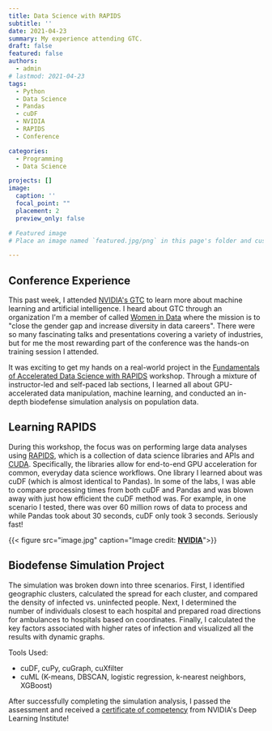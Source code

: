 ```yaml
---
title: Data Science with RAPIDS
subtitle: ''
date: 2021-04-23
summary: My experience attending GTC.
draft: false
featured: false
authors:
  - admin
# lastmod: 2021-04-23
tags:
  - Python
  - Data Science
  - Pandas
  - cuDF
  - NVIDIA
  - RAPIDS
  - Conference

categories:
  - Programming
  - Data Science

projects: []
image:
  caption: ''
  focal_point: ""
  placement: 2
  preview_only: false

# Featured image
# Place an image named `featured.jpg/png` in this page's folder and customize its options here.

---
```


## Conference Experience

This past week, I attended [NVIDIA's GTC](https://www.nvidia.com/en-us/gtc/) to learn more about machine learning and artificial intelligence. I heard about GTC through an organization I'm a member of called [Women in Data](https://www.womenindata.org/) where the mission is to "close the gender gap and increase diversity in data careers". There were so many fascinating talks and presentations covering a variety of industries, but for me the most rewarding part of the conference was the hands-on training session I attended.

It was exciting to get my hands on a real-world project in the [Fundamentals of Accelerated Data Science with RAPIDS](https://www.nvidia.com/content/dam/en-zz/Solutions/deep-learning/deep-learning-education/DLI-Workshop-Fundamentals-of-Accelerated-Data-Science-with-RAPIDS.pdf) workshop. Through a mixture of instructor-led and self-paced lab sections, I learned all about GPU-accelerated data manipulation, machine learning, and conducted an in-depth biodefense simulation analysis on population data.

## Learning RAPIDS

During this workshop, the focus was on performing large data analyses using [RAPIDS](https://github.com/rapidsai), which is a collection of data science libraries and APIs and [CUDA](https://developer.nvidia.com/cuda-toolkit). Specifically, the libraries allow for end-to-end GPU acceleration for common, everyday data science workflows. One library I learned about was cuDF (which is almost identical to Pandas). In some of the labs, I was able to compare processing times from both cuDF and Pandas and was blown away with just how efficient the cuDF method was. For example, in one scenario I tested, there was over 60 million rows of data to process and while Pandas took about 30 seconds, cuDF only took 3 seconds. Seriously fast!

{{< figure src="image.jpg" caption="Image credit: [**NVIDIA**](https://www.nvidia.com/en-us/deep-learning-ai/software/rapids/)">}}

## Biodefense Simulation Project

The simulation was broken down into three scenarios. First, I identified geographic clusters, calculated the spread for each cluster, and compared the density of infected vs. uninfected people. Next, I determined the number of individuals closest to each hospital and prepared road directions for ambulances to hospitals based on coordinates. Finally, I calculated the key factors associated with higher rates of infection and visualized all the results with dynamic graphs.

Tools Used:

* cuDF, cuPy, cuGraph, cuXfilter
* cuML (K-means, DBSCAN, logistic regression, k-nearest neighbors, XGBoost)

After successfully completing the simulation analysis, I passed the assessment and received a [certificate of competency](https://courses.nvidia.com/certificates/41e25296023f4f01ab2b42339591719c) from NVIDIA's Deep Learning Institute!

